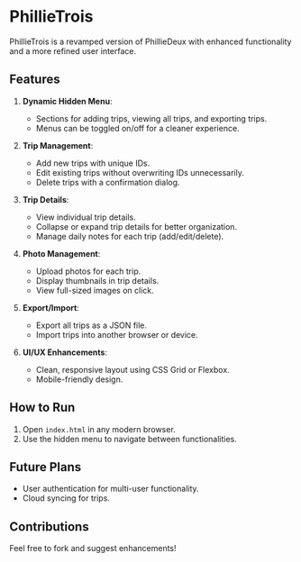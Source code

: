 # PhillieTrois

PhillieTrois is a revamped version of PhillieDeux with enhanced functionality and a more refined user interface.

## Features
1. **Dynamic Hidden Menu**:
   - Sections for adding trips, viewing all trips, and exporting trips.
   - Menus can be toggled on/off for a cleaner experience.

2. **Trip Management**:
   - Add new trips with unique IDs.
   - Edit existing trips without overwriting IDs unnecessarily.
   - Delete trips with a confirmation dialog.

3. **Trip Details**:
   - View individual trip details.
   - Collapse or expand trip details for better organization.
   - Manage daily notes for each trip (add/edit/delete).

4. **Photo Management**:
   - Upload photos for each trip.
   - Display thumbnails in trip details.
   - View full-sized images on click.

5. **Export/Import**:
   - Export all trips as a JSON file.
   - Import trips into another browser or device.

6. **UI/UX Enhancements**:
   - Clean, responsive layout using CSS Grid or Flexbox.
   - Mobile-friendly design.

## How to Run
1. Open `index.html` in any modern browser.
2. Use the hidden menu to navigate between functionalities.

## Future Plans
- User authentication for multi-user functionality.
- Cloud syncing for trips.

## Contributions
Feel free to fork and suggest enhancements!